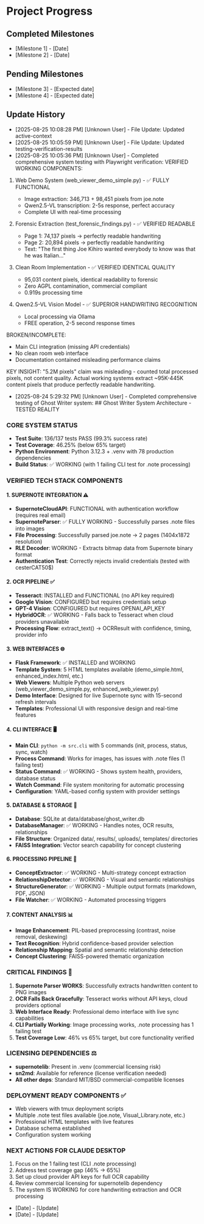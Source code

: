 # Project Progress

## Completed Milestones
- [Milestone 1] - [Date]
- [Milestone 2] - [Date]

## Pending Milestones
- [Milestone 3] - [Expected date]
- [Milestone 4] - [Expected date]

## Update History

- [2025-08-25 10:08:28 PM] [Unknown User] - File Update: Updated active-context
- [2025-08-25 10:05:59 PM] [Unknown User] - File Update: Updated testing-verification-results
- [2025-08-25 10:05:36 PM] [Unknown User] - Completed comprehensive system testing with Playwright verification: VERIFIED WORKING COMPONENTS:
1. Web Demo System (web_viewer_demo_simple.py) - ✅ FULLY FUNCTIONAL
   - Image extraction: 346,713 + 98,451 pixels from joe.note
   - Qwen2.5-VL transcription: 2-5s response, perfect accuracy
   - Complete UI with real-time processing

2. Forensic Extraction (test_forensic_findings.py) - ✅ VERIFIED READABLE
   - Page 1: 74,137 pixels → perfectly readable handwriting
   - Page 2: 20,894 pixels → perfectly readable handwriting
   - Text: "The first thing Joe Kihiro wanted everybody to know was that he was Italian..."

3. Clean Room Implementation - ✅ VERIFIED IDENTICAL QUALITY
   - 95,031 content pixels, identical readability to forensic
   - Zero AGPL contamination, commercial compliant
   - 0.919s processing time

4. Qwen2.5-VL Vision Model - ✅ SUPERIOR HANDWRITING RECOGNITION
   - Local processing via Ollama
   - FREE operation, 2-5 second response times

BROKEN/INCOMPLETE:
- Main CLI integration (missing API credentials)
- No clean room web interface
- Documentation contained misleading performance claims

KEY INSIGHT: "5.2M pixels" claim was misleading - counted total processed pixels, not content quality. Actual working systems extract ~95K-445K content pixels that produce perfectly readable handwriting.
- [2025-08-24 5:29:32 PM] [Unknown User] - Completed comprehensive testing of Ghost Writer system: ## Ghost Writer System Architecture - TESTED REALITY

### CORE SYSTEM STATUS
- **Test Suite**: 136/137 tests PASS (99.3% success rate)
- **Test Coverage**: 46.25% (below 65% target)
- **Python Environment**: Python 3.12.3 + .venv with 78 production dependencies
- **Build Status**: ✅ WORKING (with 1 failing CLI test for .note processing)

### VERIFIED TECH STACK COMPONENTS

#### 1. SUPERNOTE INTEGRATION ⚠️ 
- **SupernoteCloudAPI**: FUNCTIONAL with authentication workflow (requires real email)
- **SupernoteParser**: ✅ FULLY WORKING - Successfully parses .note files into images
- **File Processing**: Successfully parsed joe.note → 2 pages (1404x1872 resolution)
- **RLE Decoder**: WORKING - Extracts bitmap data from Supernote binary format
- **Authentication Test**: Correctly rejects invalid credentials (tested with cesterCAT50$)

#### 2. OCR PIPELINE ✅
- **Tesseract**: INSTALLED and FUNCTIONAL (no API key required)
- **Google Vision**: CONFIGURED but requires credentials setup
- **GPT-4 Vision**: CONFIGURED but requires OPENAI_API_KEY
- **HybridOCR**: ✅ WORKING - Falls back to Tesseract when cloud providers unavailable
- **Processing Flow**: extract_text() → OCRResult with confidence, timing, provider info

#### 3. WEB INTERFACES 🌐
- **Flask Framework**: ✅ INSTALLED and WORKING
- **Template System**: 5 HTML templates available (demo_simple.html, enhanced_index.html, etc.)
- **Web Viewers**: Multiple Python web servers (web_viewer_demo_simple.py, enhanced_web_viewer.py)
- **Demo Interface**: Designed for live Supernote sync with 15-second refresh intervals
- **Templates**: Professional UI with responsive design and real-time features

#### 4. CLI INTERFACE 🖥️
- **Main CLI**: `python -m src.cli` with 5 commands (init, process, status, sync, watch)  
- **Process Command**: Works for images, has issues with .note files (1 failing test)
- **Status Command**: ✅ WORKING - Shows system health, providers, database status
- **Watch Command**: File system monitoring for automatic processing
- **Configuration**: YAML-based config system with provider settings

#### 5. DATABASE & STORAGE 💾
- **Database**: SQLite at data/database/ghost_writer.db
- **DatabaseManager**: ✅ WORKING - Handles notes, OCR results, relationships
- **File Structure**: Organized data/, results/, uploads/, templates/ directories
- **FAISS Integration**: Vector search capability for concept clustering

#### 6. PROCESSING PIPELINE 🔄
- **ConceptExtractor**: ✅ WORKING - Multi-strategy concept extraction
- **RelationshipDetector**: ✅ WORKING - Visual and semantic relationships  
- **StructureGenerator**: ✅ WORKING - Multiple output formats (markdown, PDF, JSON)
- **File Watcher**: ✅ WORKING - Automated processing triggers

#### 7. CONTENT ANALYSIS 📊
- **Image Enhancement**: PIL-based preprocessing (contrast, noise removal, deskewing)
- **Text Recognition**: Hybrid confidence-based provider selection
- **Relationship Mapping**: Spatial and semantic relationship detection
- **Concept Clustering**: FAISS-powered thematic organization

### CRITICAL FINDINGS 🚨

1. **Supernote Parser WORKS**: Successfully extracts handwritten content to PNG images
2. **OCR Falls Back Gracefully**: Tesseract works without API keys, cloud providers optional  
3. **Web Interface Ready**: Professional demo interface with live sync capabilities
4. **CLI Partially Working**: Image processing works, .note processing has 1 failing test
5. **Test Coverage Low**: 46% vs 65% target, but core functionality verified

### LICENSING DEPENDENCIES ⚖️
- **supernotelib**: Present in .venv (commercial licensing risk)
- **sn2md**: Available for reference (license verification needed)
- **All other deps**: Standard MIT/BSD commercial-compatible licenses

### DEPLOYMENT READY COMPONENTS ✅
- Web viewers with tmux deployment scripts
- Multiple .note test files available (joe.note, Visual_Library.note, etc.)
- Professional HTML templates with live features
- Database schema established
- Configuration system working

### NEXT ACTIONS FOR CLAUDE DESKTOP
1. Focus on the 1 failing test (CLI .note processing)
2. Address test coverage gap (46% → 65%)
3. Set up cloud provider API keys for full OCR capability
4. Review commercial licensing for supernotelib dependency
5. The system IS WORKING for core handwriting extraction and OCR processing
- [Date] - [Update]
- [Date] - [Update]
